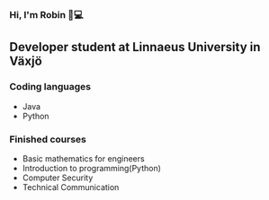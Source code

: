 ### Hi, I'm Robin 👋:computer:

## Developer student at Linnaeus University in Växjö

### Coding languages
* Java
* Python

### Finished courses
* Basic mathematics for engineers
* Introduction to programming(Python)
* Computer Security
* Technical Communication
